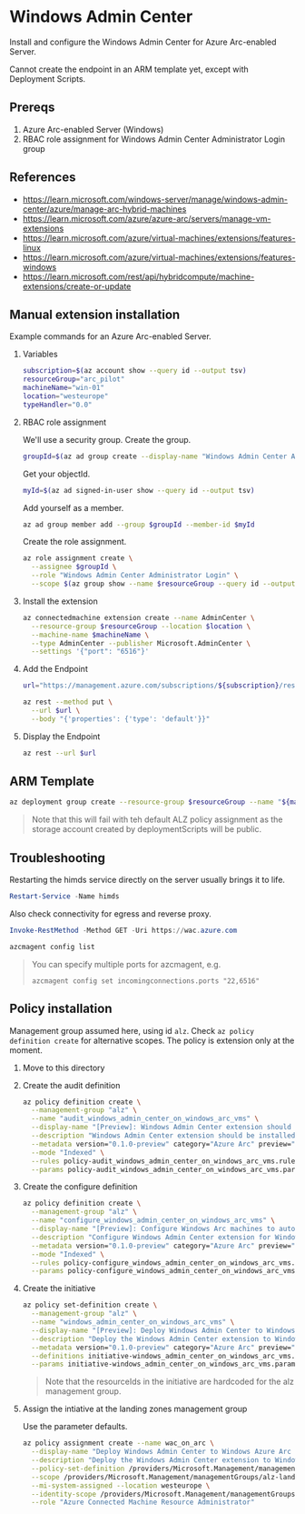 # Windows Admin Center

Install and configure the Windows Admin Center for Azure Arc-enabled Server.

Cannot create the endpoint in an ARM template yet, except with Deployment Scripts.

## Prereqs

1. Azure Arc-enabled Server (Windows)
1. RBAC role assignment for Windows Admin Center Administrator Login group

## References

* <https://learn.microsoft.com/windows-server/manage/windows-admin-center/azure/manage-arc-hybrid-machines>
* <https://learn.microsoft.com/azure/azure-arc/servers/manage-vm-extensions>
* <https://learn.microsoft.com/azure/virtual-machines/extensions/features-linux>
* <https://learn.microsoft.com/azure/virtual-machines/extensions/features-windows>
* <https://learn.microsoft.com/rest/api/hybridcompute/machine-extensions/create-or-update>

## Manual extension installation

Example commands for an Azure Arc-enabled Server.

1. Variables

    ```bash
    subscription=$(az account show --query id --output tsv)
    resourceGroup="arc_pilot"
    machineName="win-01"
    location="westeurope"
    typeHandler="0.0"
    ```

1. RBAC role assignment

    We'll use a security group. Create the group.

    ```bash
    groupId=$(az ad group create --display-name "Windows Admin Center Administrators" --mail-nickname wacadmins --query id --output tsv)
    ```

    Get your objectId.

    ```bash
    myId=$(az ad signed-in-user show --query id --output tsv)
    ```

    Add yourself as a member.

    ```bash
    az ad group member add --group $groupId --member-id $myId
    ```

    Create the role assignment.

    ```bash
    az role assignment create \
      --assignee $groupId \
      --role "Windows Admin Center Administrator Login" \
      --scope $(az group show --name $resourceGroup --query id --output tsv)
    ```

1. Install the extension

    ```bash
    az connectedmachine extension create --name AdminCenter \
      --resource-group $resourceGroup --location $location \
      --machine-name $machineName \
      --type AdminCenter --publisher Microsoft.AdminCenter \
      --settings '{"port": "6516"}'
    ```

1. Add the Endpoint

    ```bash
    url="https://management.azure.com/subscriptions/${subscription}/resourceGroups/${resourceGroup}/providers/Microsoft.HybridCompute/machines/${machineName}/providers/Microsoft.HybridConnectivity/endpoints/default?api-version=2021-10-06-preview"
    ```

    ```bash
    az rest --method put \
      --url $url \
      --body "{'properties': {'type': 'default'}}"
    ```

1. Display the Endpoint

    ```bash
    az rest --url $url
    ```

## ARM Template

```bash
az deployment group create --resource-group $resourceGroup --name "${machineName}-AdminCenter" --template-file azuredeploy-extension_and_endpoint.json --parameters vmName=$machineName
```

> Note that this will fail with teh default ALZ policy assignment as the storage account created by deploymentScripts will be public.

## Troubleshooting

Restarting the himds service directly on the server usually brings it to life.

```powershell
Restart-Service -Name himds
```

Also check connectivity for egress and reverse proxy.

```powershell
Invoke-RestMethod -Method GET -Uri https://wac.azure.com
```

```powershell
azcmagent config list
```

> You can specify multiple ports for azcmagent, e.g.
>
> `azcmagent config set incomingconnections.ports "22,6516"`

## Policy installation

Management group assumed here, using id `alz`. Check `az policy definition create` for alternative scopes. The policy is extension only at the moment.

1. Move to this directory
1. Create the audit definition

    ```bash
    az policy definition create \
      --management-group "alz" \
      --name "audit_windows_admin_center_on_windows_arc_vms" \
      --display-name "[Preview]: Windows Admin Center extension should be installed on your Windows Arc machine" \
      --description "Windows Admin Center extension should be installed on your Windows Arc machine." \
      --metadata version="0.1.0-preview" category="Azure Arc" preview="true" \
      --mode "Indexed" \
      --rules policy-audit_windows_admin_center_on_windows_arc_vms.rules.json \
      --params policy-audit_windows_admin_center_on_windows_arc_vms.parameters.json
    ```

1. Create the configure definition

    ```bash
    az policy definition create \
      --management-group "alz" \
      --name "configure_windows_admin_center_on_windows_arc_vms" \
      --display-name "[Preview]: Configure Windows Arc machines to automatically install the Windows Admin Center extension" \
      --description "Configure Windows Admin Center extension for Windows Arc machines." \
      --metadata version="0.1.0-preview" category="Azure Arc" preview="true" \
      --mode "Indexed" \
      --rules policy-configure_windows_admin_center_on_windows_arc_vms.rules.json \
      --params policy-configure_windows_admin_center_on_windows_arc_vms.parameters.json
    ```

1. Create the initiative

    ```bash
    az policy set-definition create \
      --management-group "alz" \
      --name "windows_admin_center_on_windows_arc_vms" \
      --display-name "[Preview]: Deploy Windows Admin Center to Windows Azure Arc machines" \
      --description "Deploy the Windows Admin Center extension to Windows Azure Arc-enabled virtual machines." \
      --metadata version="0.1.0-preview" category="Azure Arc" preview="true" \
      --definitions initiative-windows_admin_center_on_windows_arc_vms.definitions.json \
      --params initiative-windows_admin_center_on_windows_arc_vms.parameters.json
    ```

    > Note that the resourceIds in the initiative are hardcoded for the alz management group.

1. Assign the intiative at the landing zones management group

    Use the parameter defaults.

    ```bash
    az policy assignment create --name wac_on_arc \
      --display-name "Deploy Windows Admin Center to Windows Azure Arc machines" \
      --description "Deploy the Windows Admin Center extension to Windows Azure Arc-enabled virtual machines" \
      --policy-set-definition /providers/Microsoft.Management/managementGroups/alz/providers/Microsoft.Authorization/policySetDefinitions/windows_admin_center_on_windows_arc_vms \
      --scope /providers/Microsoft.Management/managementGroups/alz-landingzones \
      --mi-system-assigned --location westeurope \
      --identity-scope /providers/Microsoft.Management/managementGroups/alz-landingzones \
      --role "Azure Connected Machine Resource Administrator"
    ```
